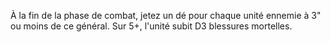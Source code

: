 À la fin de la phase de combat, jetez un dé pour chaque unité ennemie à 3" ou moins de ce général. Sur 5+, l'unité subit D3 blessures mortelles. 